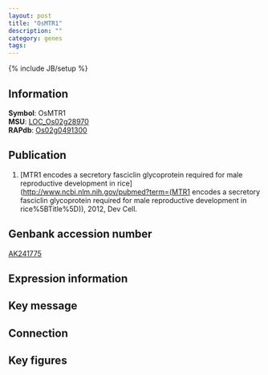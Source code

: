 ```yaml
---
layout: post
title: "OsMTR1"
description: ""
category: genes
tags: 
---
```

{% include JB/setup %}

## Information
__Symbol__: OsMTR1  
__MSU__: [LOC_Os02g28970](http://rice.plantbiology.msu.edu/cgi-bin/ORF_infopage.cgi?orf=LOC_Os02g28970)  
__RAPdb__: [Os02g0491300](http://rapdb.dna.affrc.go.jp/viewer/gbrowse_details/irgsp1?name=Os02g0491300)  

## Publication
1. [MTR1 encodes a secretory fasciclin glycoprotein required for male reproductive development in rice](http://www.ncbi.nlm.nih.gov/pubmed?term=(MTR1 encodes a secretory fasciclin glycoprotein required for male reproductive development in rice%5BTitle%5D)), 2012, Dev Cell.

## Genbank accession number
[AK241775](http://www.ncbi.nlm.nih.gov/nuccore/AK241775)

## Expression information

## Key message

## Connection

## Key figures


